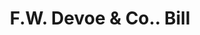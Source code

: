 ---
doi: 10.7916/D84T7WDB
date_other: '1880'
date_other_textual: 1880-1889
form: printed ephemera
genre:
- Invoices
name:
- F.W. Devoe & Co.
object_in_context_url: https://biggert.cul.columbia.edu/items/view/ave_biggert_00993
subject_hierarchical_geographic:
- New York, New York, United States
subject_name:
- F.W. Devoe & Co.
title: F.W. Devoe & Co.. Bill
sort_title: F.W. Devoe & Co.. Bill
call_number: ave_biggert_00993
coordinates:
- 40.71277777777778,-74.00583333333333
pid: ave_biggert_00993
identifiers: ave_biggert_00993
thumbnail: https://derivativo-2.library.columbia.edu/iiif/2/ldpd:344333/full/!256,256/0/native.jpg
permalink: "/items/ave_biggert_00993/"
layout: iiif-image-page
---